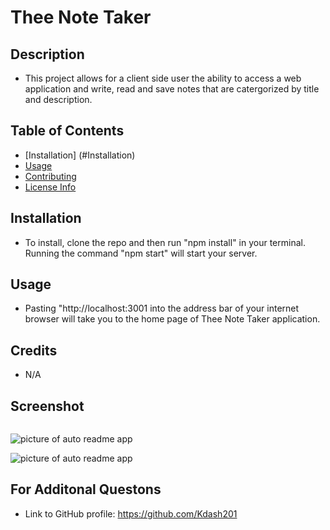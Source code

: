 # Thee Note Taker

## Description

* This project allows for a client side user the ability to access a web application and write, read and save notes that are catergorized by title and description.

## Table of Contents

* [Installation] (#Installation)
* [Usage](#Usage)
* [Contributing](#Contributing)
* [License Info](#LicenseInfo)

## Installation
* To install, clone the repo and then run "npm install" in your terminal. Running the command "npm start" will start your server.  

## Usage
* Pasting "http://localhost:3001 into the address bar of your internet browser will take you to the home page of Thee Note Taker application.

## Credits
* N/A

## Screenshot
<img src->


![picture of auto readme app](.public/assets/images/home-page.png)

![picture of auto readme app](.public/assets/images/notes-page.png)

## For Additonal Questons

* Link to GitHub profile: https://github.com/Kdash201